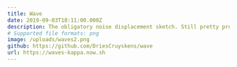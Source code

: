 ```yaml
---
title: Wave
date: 2019-09-03T18:11:00.000Z
description: The obligatory noise displacement sketch. Still pretty proud of this one.
# Supported file formats: png
image: /uploads/waves2.png
github: https://github.com/DriesCruyskens/wave
url: https://waves-kappa.now.sh
---
```

